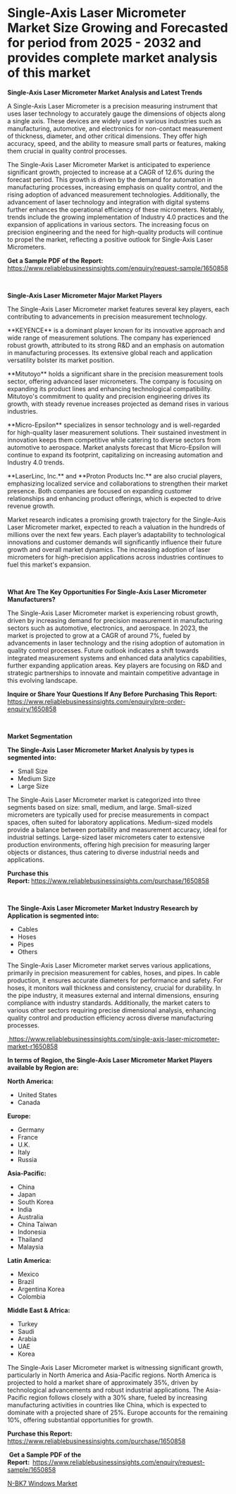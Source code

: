 <p><h1>Single-Axis Laser Micrometer Market Size Growing and Forecasted for period from 2025 - 2032 and provides complete market analysis of this market</h1></p><p><strong>Single-Axis Laser Micrometer Market Analysis and Latest Trends</strong></p>
<p><p>A Single-Axis Laser Micrometer is a precision measuring instrument that uses laser technology to accurately gauge the dimensions of objects along a single axis. These devices are widely used in various industries such as manufacturing, automotive, and electronics for non-contact measurement of thickness, diameter, and other critical dimensions. They offer high accuracy, speed, and the ability to measure small parts or features, making them crucial in quality control processes.</p><p>The Single-Axis Laser Micrometer Market is anticipated to experience significant growth, projected to increase at a CAGR of 12.6% during the forecast period. This growth is driven by the demand for automation in manufacturing processes, increasing emphasis on quality control, and the rising adoption of advanced measurement technologies. Additionally, the advancement of laser technology and integration with digital systems further enhances the operational efficiency of these micrometers. Notably, trends include the growing implementation of Industry 4.0 practices and the expansion of applications in various sectors. The increasing focus on precision engineering and the need for high-quality products will continue to propel the market, reflecting a positive outlook for Single-Axis Laser Micrometers.</p></p>
<p><strong>Get a Sample PDF of the Report:&nbsp;</strong> <a href="https://www.reliablebusinessinsights.com/enquiry/request-sample/1650858?utm_campaign=2239&utm_medium=2&utm_source=Github&utm_content=ia&utm_term=23032025&utm_id=single-axis-laser-micrometer">https://www.reliablebusinessinsights.com/enquiry/request-sample/1650858</a></p>
<p>&nbsp;</p>
<p><strong>Single-Axis Laser Micrometer Major Market Players</strong></p>
<p><p>The Single-Axis Laser Micrometer market features several key players, each contributing to advancements in precision measurement technology. </p><p>**KEYENCE** is a dominant player known for its innovative approach and wide range of measurement solutions. The company has experienced robust growth, attributed to its strong R&D and an emphasis on automation in manufacturing processes. Its extensive global reach and application versatility bolster its market position.</p><p>**Mitutoyo** holds a significant share in the precision measurement tools sector, offering advanced laser micrometers. The company is focusing on expanding its product lines and enhancing technological compatibility. Mitutoyo's commitment to quality and precision engineering drives its growth, with steady revenue increases projected as demand rises in various industries.</p><p>**Micro-Epsilon** specializes in sensor technology and is well-regarded for high-quality laser measurement solutions. Their sustained investment in innovation keeps them competitive while catering to diverse sectors from automotive to aerospace. Market analysts forecast that Micro-Epsilon will continue to expand its footprint, capitalizing on increasing automation and Industry 4.0 trends.</p><p>**LaserLinc, Inc.** and **Proton Products Inc.** are also crucial players, emphasizing localized service and collaborations to strengthen their market presence. Both companies are focused on expanding customer relationships and enhancing product offerings, which is expected to drive revenue growth.</p><p>Market research indicates a promising growth trajectory for the Single-Axis Laser Micrometer market, expected to reach a valuation in the hundreds of millions over the next few years. Each player’s adaptability to technological innovations and customer demands will significantly influence their future growth and overall market dynamics. The increasing adoption of laser micrometers for high-precision applications across industries continues to fuel this market's expansion.</p></p>
<p>&nbsp;</p>
<p><strong>What Are The Key Opportunities For Single-Axis Laser Micrometer Manufacturers?</strong></p>
<p><p>The Single-Axis Laser Micrometer market is experiencing robust growth, driven by increasing demand for precision measurement in manufacturing sectors such as automotive, electronics, and aerospace. In 2023, the market is projected to grow at a CAGR of around 7%, fueled by advancements in laser technology and the rising adoption of automation in quality control processes. Future outlook indicates a shift towards integrated measurement systems and enhanced data analytics capabilities, further expanding application areas. Key players are focusing on R&D and strategic partnerships to innovate and maintain competitive advantage in this evolving landscape.</p></p>
<p><strong>Inquire or Share Your Questions If Any Before Purchasing This Report:</strong> <a href="https://www.reliablebusinessinsights.com/enquiry/pre-order-enquiry/1650858?utm_campaign=2239&utm_medium=2&utm_source=Github&utm_content=ia&utm_term=23032025&utm_id=single-axis-laser-micrometer">https://www.reliablebusinessinsights.com/enquiry/pre-order-enquiry/1650858</a></p>
<p>&nbsp;</p>
<p><strong>Market Segmentation</strong></p>
<p><strong>The Single-Axis Laser Micrometer Market Analysis by types is segmented into:</strong></p>
<p><ul><li>Small Size</li><li>Medium Size</li><li>Large Size</li></ul></p>
<p><p>The Single-Axis Laser Micrometer market is categorized into three segments based on size: small, medium, and large. Small-sized micrometers are typically used for precise measurements in compact spaces, often suited for laboratory applications. Medium-sized models provide a balance between portability and measurement accuracy, ideal for industrial settings. Large-sized laser micrometers cater to extensive production environments, offering high precision for measuring larger objects or distances, thus catering to diverse industrial needs and applications.</p></p>
<p><strong>Purchase this Report:&nbsp;</strong><a href="https://www.reliablebusinessinsights.com/purchase/1650858?utm_campaign=2239&utm_medium=2&utm_source=Github&utm_content=ia&utm_term=23032025&utm_id=single-axis-laser-micrometer">https://www.reliablebusinessinsights.com/purchase/1650858</a></p>
<p>&nbsp;</p>
<p><strong>The Single-Axis Laser Micrometer Market Industry Research by Application is segmented into:</strong></p>
<p><ul><li>Cables</li><li>Hoses</li><li>Pipes</li><li>Others</li></ul></p>
<p><p>The Single-Axis Laser Micrometer market serves various applications, primarily in precision measurement for cables, hoses, and pipes. In cable production, it ensures accurate diameters for performance and safety. For hoses, it monitors wall thickness and consistency, crucial for durability. In the pipe industry, it measures external and internal dimensions, ensuring compliance with industry standards. Additionally, the market caters to various other sectors requiring precise dimensional analysis, enhancing quality control and production efficiency across diverse manufacturing processes.</p></p>
<p><a href="https://www.reliablebusinessinsights.com/single-axis-laser-micrometer-market-r1650858?utm_campaign=2239&utm_medium=2&utm_source=Github&utm_content=ia&utm_term=23032025&utm_id=single-axis-laser-micrometer">&nbsp;https://www.reliablebusinessinsights.com/single-axis-laser-micrometer-market-r1650858</a></p>
<p><strong>In terms of Region, the Single-Axis Laser Micrometer Market Players available by Region are:</strong></p>
<p>
    <p> <strong> North America: </strong>
        <ul>
            <li>United States</li>
            <li>Canada</li>
        </ul>
        </p> 
    <p> <strong> Europe: </strong>
        <ul>
            <li>Germany</li>
            <li>France</li>
            <li>U.K.</li>
            <li>Italy</li>
            <li>Russia</li>
        </ul>
        </p> 
    <p> <strong> Asia-Pacific: </strong>
        <ul>
            <li>China</li>
            <li>Japan</li>
            <li>South Korea</li>
            <li>India</li>
            <li>Australia</li>
            <li>China Taiwan</li>
            <li>Indonesia</li>
            <li>Thailand</li>
            <li>Malaysia</li>
        </ul>
        </p> 
    <p> <strong> Latin America: </strong>
        <ul>
            <li>Mexico</li>
            <li>Brazil</li>
            <li>Argentina Korea</li>
            <li>Colombia</li>
        </ul>
        </p> 
    <p> <strong> Middle East & Africa: </strong>
        <ul>
            <li>Turkey</li>
            <li>Saudi</li>
            <li>Arabia</li>
            <li>UAE</li>
            <li>Korea</li>
        </ul>
    </p>
    </p>
<p><p>The Single-Axis Laser Micrometer market is witnessing significant growth, particularly in North America and Asia-Pacific regions. North America is projected to hold a market share of approximately 35%, driven by technological advancements and robust industrial applications. The Asia-Pacific region follows closely with a 30% share, fueled by increasing manufacturing activities in countries like China, which is expected to dominate with a projected share of 25%. Europe accounts for the remaining 10%, offering substantial opportunities for growth.</p></p>
<p><strong>Purchase this Report: </strong><a href="https://www.reliablebusinessinsights.com/purchase/1650858?utm_campaign=2239&utm_medium=2&utm_source=Github&utm_content=ia&utm_term=23032025&utm_id=single-axis-laser-micrometer">https://www.reliablebusinessinsights.com/purchase/1650858</a></p>
<p>&nbsp;<strong>Get a Sample PDF of the Report:&nbsp;&nbsp;</strong><a href="https://www.reliablebusinessinsights.com/enquiry/request-sample/1650858?utm_campaign=2239&utm_medium=2&utm_source=Github&utm_content=ia&utm_term=23032025&utm_id=single-axis-laser-micrometer">https://www.reliablebusinessinsights.com/enquiry/request-sample/1650858</a></p>
<p><strong></strong></p>
<p><p><a href="https://github.com/ygfu6u/Market-Research-Report-List-2/blob/main/n-bk7-windows-market.md?utm_campaign=2239&utm_medium=2&utm_source=Github&utm_content=ia&utm_term=23032025&utm_id=single-axis-laser-micrometer">N-BK7 Windows Market</a></p></p>
